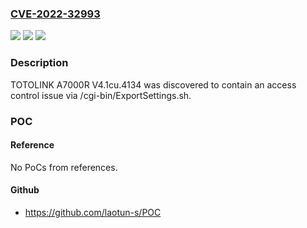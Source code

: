 ### [CVE-2022-32993](https://cve.mitre.org/cgi-bin/cvename.cgi?name=CVE-2022-32993)
![](https://img.shields.io/static/v1?label=Product&message=n%2Fa&color=blue)
![](https://img.shields.io/static/v1?label=Version&message=n%2Fa&color=blue)
![](https://img.shields.io/static/v1?label=Vulnerability&message=n%2Fa&color=brighgreen)

### Description

TOTOLINK A7000R V4.1cu.4134 was discovered to contain an access control issue via /cgi-bin/ExportSettings.sh.

### POC

#### Reference
No PoCs from references.

#### Github
- https://github.com/laotun-s/POC

